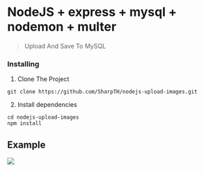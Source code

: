 # NodeJS + express + mysql + nodemon + multer
>Upload And Save To MySQL
### Installing

1. Clone The Project
```
git clone https://github.com/SharpTH/nodejs-upload-images.git
```
2. Install dependencies
```
cd nodejs-upload-images
npm install
```
## Example
![](https://github.com/SharpTH/nodejs-upload-images/blob/main/images/icon/2.gif)
